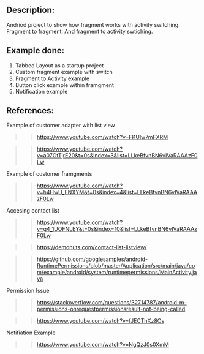## Description:

Andriod project to show how fragment works with activity switching. Fragment to fragment. And fragment to activity swtiching. 


## Example done:

1) Tabbed Layout as a startup project
2) Custom fragment example with switch 
3) Fragment to Activity example 
4) Button click example within framgment
5) Notification example



## References:

Example of customer adapter with list view

>> https://www.youtube.com/watch?v=FKUlw7mFXRM

>> https://www.youtube.com/watch?v=a07GtTjrE20&t=0s&index=3&list=LLkeBfvnBN6vIVaRAAAzF0Lw

Example of customer framgments

>> https://www.youtube.com/watch?v=h4HwU_ENXYM&t=0s&index=4&list=LLkeBfvnBN6vIVaRAAAzF0Lw

Accesing contact list

>> https://www.youtube.com/watch?v=g4_1UOFNLEY&t=0s&index=10&list=LLkeBfvnBN6vIVaRAAAzF0Lw

>> https://demonuts.com/contact-list-listview/

>> https://github.com/googlesamples/android-RuntimePermissions/blob/master/Application/src/main/java/com/example/android/system/runtimepermissions/MainActivity.java

Permission Issue 

>> https://stackoverflow.com/questions/32714787/android-m-permissions-onrequestpermissionsresult-not-being-called

>> https://www.youtube.com/watch?v=fJECThXz8Os

Notifiation Example

>> https://www.youtube.com/watch?v=NgQzJ0s0XmM



